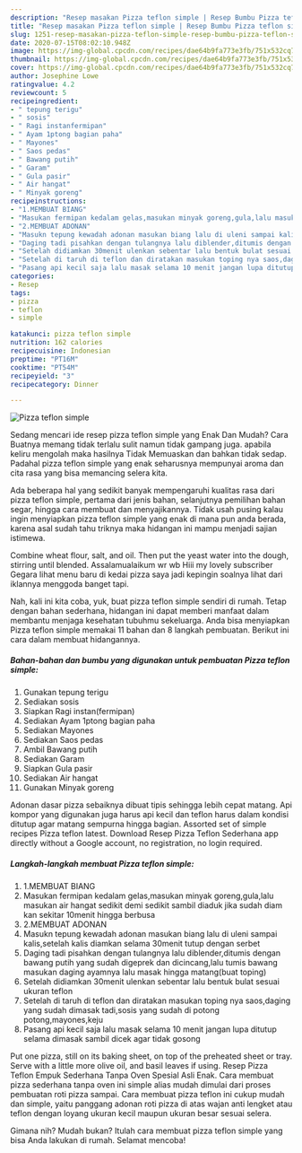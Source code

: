 ```yaml
---
description: "Resep masakan Pizza teflon simple | Resep Bumbu Pizza teflon simple Yang Bikin Ngiler"
title: "Resep masakan Pizza teflon simple | Resep Bumbu Pizza teflon simple Yang Bikin Ngiler"
slug: 1251-resep-masakan-pizza-teflon-simple-resep-bumbu-pizza-teflon-simple-yang-bikin-ngiler
date: 2020-07-15T08:02:10.948Z
image: https://img-global.cpcdn.com/recipes/dae64b9fa773e3fb/751x532cq70/pizza-teflon-simple-foto-resep-utama.jpg
thumbnail: https://img-global.cpcdn.com/recipes/dae64b9fa773e3fb/751x532cq70/pizza-teflon-simple-foto-resep-utama.jpg
cover: https://img-global.cpcdn.com/recipes/dae64b9fa773e3fb/751x532cq70/pizza-teflon-simple-foto-resep-utama.jpg
author: Josephine Lowe
ratingvalue: 4.2
reviewcount: 5
recipeingredient:
- " tepung terigu"
- " sosis"
- " Ragi instanfermipan"
- " Ayam 1ptong bagian paha"
- " Mayones"
- " Saos pedas"
- " Bawang putih"
- " Garam"
- " Gula pasir"
- " Air hangat"
- " Minyak goreng"
recipeinstructions:
- "1.MEMBUAT BIANG"
- "Masukan fermipan kedalam gelas,masukan minyak goreng,gula,lalu masukan air hangat sedikit demi sedikit sambil diaduk jika sudah diam kan sekitar 10menit hingga berbusa"
- "2.MEMBUAT ADONAN"
- "Masukn tepung kewadah adonan masukan biang lalu di uleni sampai kalis,setelah kalis diamkan selama 30menit tutup dengan serbet"
- "Daging tadi pisahkan dengan tulangnya lalu diblender,ditumis dengan bawang putih yang sudah digeprek dan dicincang,lalu tumis bawang masukan daging ayamnya lalu masak hingga matang(buat toping)"
- "Setelah didiamkan 30menit ulenkan sebentar lalu bentuk bulat sesuai ukuran teflon"
- "Setelah di taruh di teflon dan diratakan masukan toping nya saos,daging yang sudah dimasak tadi,sosis yang sudah di potong potong,mayones,keju"
- "Pasang api kecil saja lalu masak selama 10 menit jangan lupa ditutup selama dimasak sambil dicek agar tidak gosong"
categories:
- Resep
tags:
- pizza
- teflon
- simple

katakunci: pizza teflon simple 
nutrition: 162 calories
recipecuisine: Indonesian
preptime: "PT16M"
cooktime: "PT54M"
recipeyield: "3"
recipecategory: Dinner

---
```



![Pizza teflon simple](https://img-global.cpcdn.com/recipes/dae64b9fa773e3fb/751x532cq70/pizza-teflon-simple-foto-resep-utama.jpg)

Sedang mencari ide resep pizza teflon simple yang Enak Dan Mudah? Cara Buatnya memang tidak terlalu sulit namun tidak gampang juga. apabila keliru mengolah maka hasilnya Tidak Memuaskan dan bahkan tidak sedap. Padahal pizza teflon simple yang enak seharusnya mempunyai aroma dan cita rasa yang bisa memancing selera kita.

Ada beberapa hal yang sedikit banyak mempengaruhi kualitas rasa dari pizza teflon simple, pertama dari jenis bahan, selanjutnya pemilihan bahan segar, hingga cara membuat dan menyajikannya. Tidak usah pusing kalau ingin menyiapkan pizza teflon simple yang enak di mana pun anda berada, karena asal sudah tahu triknya maka hidangan ini mampu menjadi sajian istimewa.

Combine wheat flour, salt, and oil. Then put the yeast water into the dough, stirring until blended. Assalamualaikum wr wb Hiii my lovely subscriber Gegara lihat menu baru di kedai pizza saya jadi kepingin soalnya lihat dari iklannya menggoda banget tapi.


Nah, kali ini kita coba, yuk, buat pizza teflon simple sendiri di rumah. Tetap dengan bahan sederhana, hidangan ini dapat memberi manfaat dalam membantu menjaga kesehatan tubuhmu sekeluarga. Anda bisa menyiapkan Pizza teflon simple memakai 11 bahan dan 8 langkah pembuatan. Berikut ini cara dalam membuat hidangannya.

<!--inarticleads1-->

##### Bahan-bahan dan bumbu yang digunakan untuk pembuatan Pizza teflon simple:

1. Gunakan  tepung terigu
1. Sediakan  sosis
1. Siapkan  Ragi instan(fermipan)
1. Sediakan  Ayam 1ptong bagian paha
1. Sediakan  Mayones
1. Sediakan  Saos pedas
1. Ambil  Bawang putih
1. Sediakan  Garam
1. Siapkan  Gula pasir
1. Sediakan  Air hangat
1. Gunakan  Minyak goreng


Adonan dasar pizza sebaiknya dibuat tipis sehingga lebih cepat matang. Api kompor yang digunakan juga harus api kecil dan teflon harus dalam kondisi ditutup agar matang sempurna hingga bagian. Assorted set of simple recipes Pizza teflon latest. Download Resep Pizza Teflon Sederhana app directly without a Google account, no registration, no login required. 

<!--inarticleads2-->

##### Langkah-langkah membuat Pizza teflon simple:

1. 1.MEMBUAT BIANG
1. Masukan fermipan kedalam gelas,masukan minyak goreng,gula,lalu masukan air hangat sedikit demi sedikit sambil diaduk jika sudah diam kan sekitar 10menit hingga berbusa
1. 2.MEMBUAT ADONAN
1. Masukn tepung kewadah adonan masukan biang lalu di uleni sampai kalis,setelah kalis diamkan selama 30menit tutup dengan serbet
1. Daging tadi pisahkan dengan tulangnya lalu diblender,ditumis dengan bawang putih yang sudah digeprek dan dicincang,lalu tumis bawang masukan daging ayamnya lalu masak hingga matang(buat toping)
1. Setelah didiamkan 30menit ulenkan sebentar lalu bentuk bulat sesuai ukuran teflon
1. Setelah di taruh di teflon dan diratakan masukan toping nya saos,daging yang sudah dimasak tadi,sosis yang sudah di potong potong,mayones,keju
1. Pasang api kecil saja lalu masak selama 10 menit jangan lupa ditutup selama dimasak sambil dicek agar tidak gosong


Put one pizza, still on its baking sheet, on top of the preheated sheet or tray. Serve with a little more olive oil, and basil leaves if using. Resep Pizza Teflon Empuk Sederhana Tanpa Oven Spesial Asli Enak. Cara membuat pizza sederhana tanpa oven ini simple alias mudah dimulai dari proses pembuatan roti pizza sampai. Cara membuat pizza teflon ini cukup mudah dan simple, yaitu panggang adonan roti pizza di atas wajan anti lengket atau teflon dengan loyang ukuran kecil maupun ukuran besar sesuai selera. 

Gimana nih? Mudah bukan? Itulah cara membuat pizza teflon simple yang bisa Anda lakukan di rumah. Selamat mencoba!
